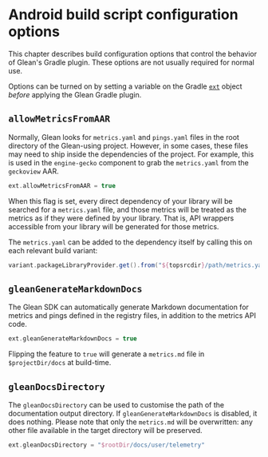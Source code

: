 # Android build script configuration options

This chapter describes build configuration options that control the behavior of Glean's Gradle plugin.
These options are not usually required for normal use.

Options can be turned on by setting a variable on the Gradle [`ext`](https://docs.gradle.org/current/dsl/org.gradle.api.plugins.ExtraPropertiesExtension.html) object *before* applying the Glean Gradle plugin.

## `allowMetricsFromAAR`

Normally, Glean looks for `metrics.yaml` and `pings.yaml` files in the root directory of the Glean-using project.
However, in some cases, these files may need to ship inside the dependencies of the project.
For example, this is used in the `engine-gecko` component to grab the `metrics.yaml` from the `geckoview` AAR.

```groovy
ext.allowMetricsFromAAR = true
```

When this flag is set, every direct dependency of your library will be searched for a `metrics.yaml` file, and those metrics will be treated as the metrics as if they were defined by your library.
That is, API wrappers accessible from your library will be generated for those metrics.

The `metrics.yaml` can be added to the dependency itself by calling this on each relevant build variant:

```groovy
variant.packageLibraryProvider.get().from("${topsrcdir}/path/metrics.yaml")
```

## `gleanGenerateMarkdownDocs`

The Glean SDK can automatically generate Markdown documentation for metrics and pings defined in the registry files, in addition to the metrics API code.

```groovy
ext.gleanGenerateMarkdownDocs = true
```

Flipping the feature to `true` will generate a `metrics.md` file in `$projectDir/docs` at build-time.

## `gleanDocsDirectory`

The `gleanDocsDirectory` can be used to customise the path of the documentation output directory.
If `gleanGenerateMarkdownDocs` is disabled, it does nothing.
Please note that only the `metrics.md` will be overwritten: any other file available in the target directory will be preserved.

```groovy
ext.gleanDocsDirectory = "$rootDir/docs/user/telemetry"
```

